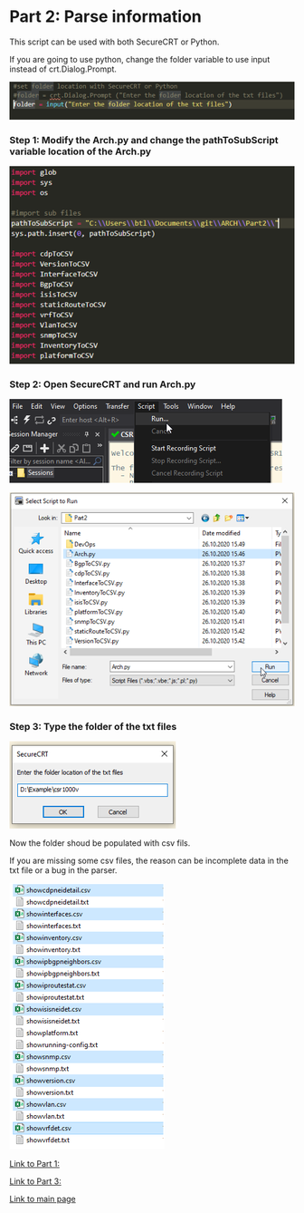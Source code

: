 # Part 2: Parse information 
This script can be used with both SecureCRT or Python.

If you are going to use python, change the folder variable to use input instead of crt.Dialog.Prompt.


![ParseInfo](/files/ParseInfo6.png "ParseInfo6")


### Step 1: Modify the Arch.py and change the pathToSubScript variable location of the Arch.py

![ParseInfo](/files/ParseInfo1.png "ParseInfo1")

### Step 2: Open SecureCRT and run Arch.py

![ParseInfo](/files/ParseInfo2.png "ParseInfo2")

![ParseInfo](/files/ParseInfo3.png "ParseInfo3")


### Step 3: Type the folder of the txt files

![ParseInfo](/files/ParseInfo4.png "ParseInfo4")

Now the folder shoud be populated with csv fils.  

If you are missing some csv files, the reason can be incomplete data in the txt file or a bug in the parser. 

![ParseInfo](/files/ParseInfo5.png "ParseInfo5")

[Link to Part 1:](https://github.com/LetMeGoogleIt4You/ARCH/blob/master/Part1/readme.md)

[Link to Part 3:](https://github.com/LetMeGoogleIt4You/ARCH/blob/master/Part3/readme.md)

[Link to main page](https://github.com/LetMeGoogleIt4You/ARCH#arch)